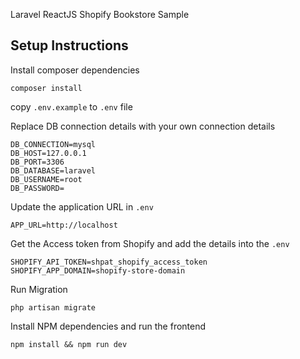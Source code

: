 Laravel ReactJS Shopify Bookstore Sample

## Setup Instructions

Install composer dependencies 

    composer install

copy `.env.example` to `.env` file

Replace DB connection details with your own connection details

    DB_CONNECTION=mysql  
    DB_HOST=127.0.0.1  
    DB_PORT=3306  
    DB_DATABASE=laravel
    DB_USERNAME=root  
    DB_PASSWORD=

Update the application URL in `.env`

    APP_URL=http://localhost  

Get the Access token from Shopify and add the details into the `.env`

    SHOPIFY_API_TOKEN=shpat_shopify_access_token  
    SHOPIFY_APP_DOMAIN=shopify-store-domain

Run Migration

    php artisan migrate

Install NPM dependencies and run the frontend

    npm install && npm run dev
